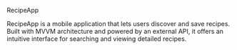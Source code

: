 RecipeApp

RecipeApp is a mobile application that lets users discover and save recipes. Built with MVVM architecture and powered by an external API, it offers an intuitive interface for searching and viewing detailed recipes.
